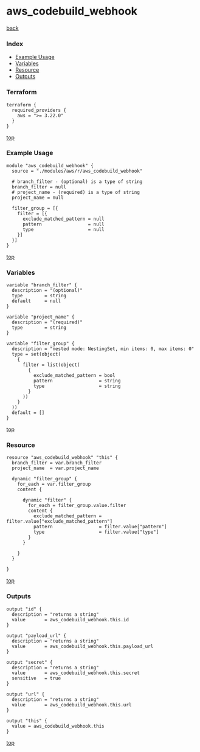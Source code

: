 # aws_codebuild_webhook
[back](../aws.md)
### Index
- [Example Usage](#example-usage)
- [Variables](#variables)
- [Resource](#resource)
- [Outputs](#outputs)
### Terraform
```hcl
terraform {
  required_providers {
    aws = ">= 3.22.0"
  }
}
```
[top](#index)
### Example Usage
```hcl
module "aws_codebuild_webhook" {
  source = "./modules/aws/r/aws_codebuild_webhook"

  # branch_filter - (optional) is a type of string
  branch_filter = null
  # project_name - (required) is a type of string
  project_name = null

  filter_group = [{
    filter = [{
      exclude_matched_pattern = null
      pattern                 = null
      type                    = null
    }]
  }]
}
```
[top](#index)
### Variables
```hcl
variable "branch_filter" {
  description = "(optional)"
  type        = string
  default     = null
}

variable "project_name" {
  description = "(required)"
  type        = string
}

variable "filter_group" {
  description = "nested mode: NestingSet, min items: 0, max items: 0"
  type = set(object(
    {
      filter = list(object(
        {
          exclude_matched_pattern = bool
          pattern                 = string
          type                    = string
        }
      ))
    }
  ))
  default = []
}
```
[top](#index)

### Resource
```hcl
resource "aws_codebuild_webhook" "this" {
  branch_filter = var.branch_filter
  project_name  = var.project_name

  dynamic "filter_group" {
    for_each = var.filter_group
    content {

      dynamic "filter" {
        for_each = filter_group.value.filter
        content {
          exclude_matched_pattern = filter.value["exclude_matched_pattern"]
          pattern                 = filter.value["pattern"]
          type                    = filter.value["type"]
        }
      }

    }
  }

}
```
[top](#index)
### Outputs
```hcl
output "id" {
  description = "returns a string"
  value       = aws_codebuild_webhook.this.id
}

output "payload_url" {
  description = "returns a string"
  value       = aws_codebuild_webhook.this.payload_url
}

output "secret" {
  description = "returns a string"
  value       = aws_codebuild_webhook.this.secret
  sensitive   = true
}

output "url" {
  description = "returns a string"
  value       = aws_codebuild_webhook.this.url
}

output "this" {
  value = aws_codebuild_webhook.this
}
```
[top](#index)
